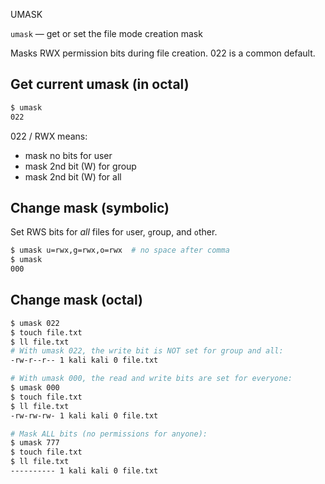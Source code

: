 UMASK

`umask` — get or set the file mode creation mask

Masks RWX permission bits during file creation. 022 is a common default.

## Get current umask (in octal)
```bash
$ umask
022
```

022 / RWX means:
- mask no bits for user
- mask 2nd bit (W) for group
- mask 2nd bit (W) for all

## Change mask (symbolic)
Set RWS bits for *all* files for `u`ser, `g`roup, and `o`ther.

```bash
$ umask u=rwx,g=rwx,o=rwx  # no space after comma
$ umask
000
```

## Change mask (octal)
```bash
$ umask 022
$ touch file.txt
$ ll file.txt
# With umask 022, the write bit is NOT set for group and all:
-rw-r--r-- 1 kali kali 0 file.txt

# With umask 000, the read and write bits are set for everyone:
$ umask 000
$ touch file.txt
$ ll file.txt
-rw-rw-rw- 1 kali kali 0 file.txt

# Mask ALL bits (no permissions for anyone):
$ umask 777
$ touch file.txt
$ ll file.txt
---------- 1 kali kali 0 file.txt
```
